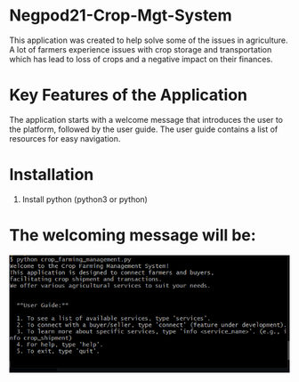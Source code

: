 # Negpod21-Crop-Mgt-System

This application was created to help solve some of the issues in agriculture. A lot of farmers experience issues with crop storage and transportation which has lead to loss of crops and a negative impact on their finances.

# Key Features of the Application
The application starts with a welcome message that introduces the user to the platform, followed by the user guide.
The user guide contains a list of resources for easy navigation.

# Installation

1. Install python (python3 or python)

# The welcoming message will be:  

![Start of The Application](images/image.png)

